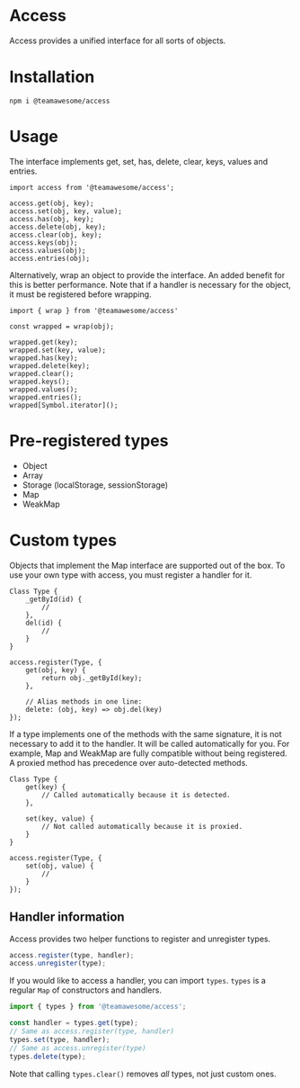 # Access
Access provides a unified interface for all sorts of objects.

# Installation
```
npm i @teamawesome/access
```

# Usage
The interface implements get, set, has, delete, clear, keys, values and entries.

```
import access from '@teamawesome/access';

access.get(obj, key);
access.set(obj, key, value);
access.has(obj, key);
access.delete(obj, key);
access.clear(obj, key);
access.keys(obj);
access.values(obj);
access.entries(obj);
```
Alternatively, wrap an object to provide the interface. An added benefit for this is better performance. Note that if
a handler is necessary for the object, it must be registered before wrapping.
```
import { wrap } from '@teamawesome/access'

const wrapped = wrap(obj);

wrapped.get(key);
wrapped.set(key, value);
wrapped.has(key);
wrapped.delete(key);
wrapped.clear();
wrapped.keys();
wrapped.values();
wrapped.entries();
wrapped[Symbol.iterator]();
```

# Pre-registered types
* Object
* Array
* Storage (localStorage, sessionStorage)
* Map
* WeakMap

# Custom types
Objects that implement the Map interface are supported out of the box. To use your own type with access, you must
register a handler for it.

```
Class Type {
    _getById(id) {
        //
    },
    del(id) {
        //
    }
}

access.register(Type, {
    get(obj, key) {
        return obj._getById(key);
    },
    
    // Alias methods in one line:
    delete: (obj, key) => obj.del(key)
});
```

If a type implements one of the methods with the same signature, it is not necessary to add it to the handler. It 
will be called automatically for you. For example, Map and WeakMap are fully compatible without being registered.
A proxied method has precedence over auto-detected methods.

```
Class Type {
    get(key) {
        // Called automatically because it is detected.
    },
    
    set(key, value) {
        // Not called automatically because it is proxied.
    }
}

access.register(Type, {
    set(obj, value) {
        //
    }
});
```
## Handler information
Access provides two helper functions to register and unregister types.
```js
access.register(type, handler);
access.unregister(type);
```
If you would like to access a handler, you can import `types`. `types` is a regular `Map` of constructors and handlers.
```js
import { types } from '@teamawesome/access';

const handler = types.get(type);
// Same as access.register(type, handler)
types.set(type, handler);
// Same as access.unregister(type)
types.delete(type);
```
Note that calling `types.clear()` removes _all_ types, not just custom ones.